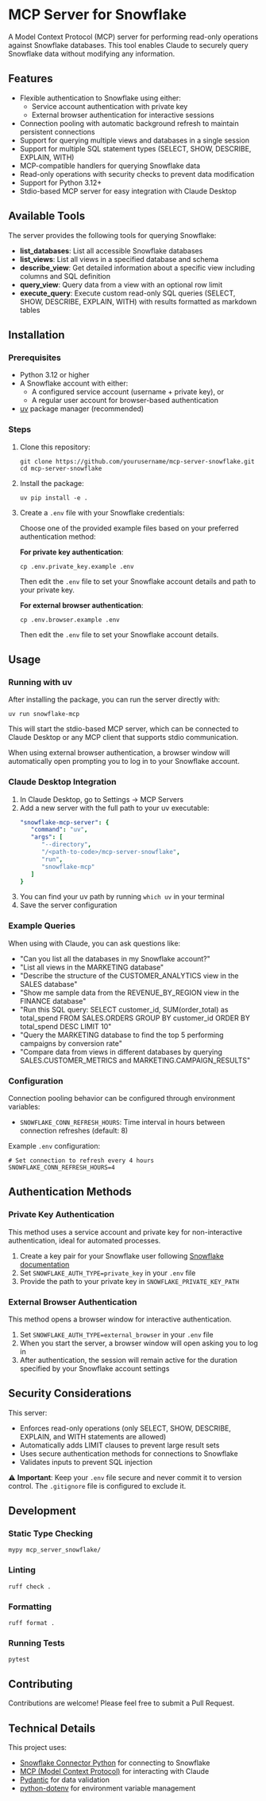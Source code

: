 # MCP Server for Snowflake

A Model Context Protocol (MCP) server for performing read-only operations against Snowflake databases. This tool enables Claude to securely query Snowflake data without modifying any information.

## Features

- Flexible authentication to Snowflake using either:
  - Service account authentication with private key
  - External browser authentication for interactive sessions
- Connection pooling with automatic background refresh to maintain persistent connections
- Support for querying multiple views and databases in a single session
- Support for multiple SQL statement types (SELECT, SHOW, DESCRIBE, EXPLAIN, WITH)
- MCP-compatible handlers for querying Snowflake data
- Read-only operations with security checks to prevent data modification
- Support for Python 3.12+
- Stdio-based MCP server for easy integration with Claude Desktop

## Available Tools

The server provides the following tools for querying Snowflake:

- **list_databases**: List all accessible Snowflake databases
- **list_views**: List all views in a specified database and schema
- **describe_view**: Get detailed information about a specific view including columns and SQL definition
- **query_view**: Query data from a view with an optional row limit
- **execute_query**: Execute custom read-only SQL queries (SELECT, SHOW, DESCRIBE, EXPLAIN, WITH) with results formatted as markdown tables

## Installation

### Prerequisites

- Python 3.12 or higher
- A Snowflake account with either:
  - A configured service account (username + private key), or
  - A regular user account for browser-based authentication
- [uv](https://github.com/astral-sh/uv) package manager (recommended)

### Steps

1. Clone this repository:
   ```
   git clone https://github.com/yourusername/mcp-server-snowflake.git
   cd mcp-server-snowflake
   ```

2. Install the package:
   ```
   uv pip install -e .
   ```

3. Create a `.env` file with your Snowflake credentials:

   Choose one of the provided example files based on your preferred authentication method:

   **For private key authentication**:
   ```
   cp .env.private_key.example .env
   ```
   Then edit the `.env` file to set your Snowflake account details and path to your private key.

   **For external browser authentication**:
   ```
   cp .env.browser.example .env
   ```
   Then edit the `.env` file to set your Snowflake account details.

## Usage

### Running with uv

After installing the package, you can run the server directly with:

```
uv run snowflake-mcp
```

This will start the stdio-based MCP server, which can be connected to Claude Desktop or any MCP client that supports stdio communication.

When using external browser authentication, a browser window will automatically open prompting you to log in to your Snowflake account.

### Claude Desktop Integration

1. In Claude Desktop, go to Settings → MCP Servers
2. Add a new server with the full path to your uv executable:
   ```yaml
   "snowflake-mcp-server": {
      "command": "uv",
      "args": [
         "--directory",
         "/<path-to-code>/mcp-server-snowflake",
         "run",
         "snowflake-mcp"
      ]
   }
   ```
3. You can find your uv path by running `which uv` in your terminal
4. Save the server configuration

### Example Queries

When using with Claude, you can ask questions like:

- "Can you list all the databases in my Snowflake account?"
- "List all views in the MARKETING database"
- "Describe the structure of the CUSTOMER_ANALYTICS view in the SALES database"
- "Show me sample data from the REVENUE_BY_REGION view in the FINANCE database"
- "Run this SQL query: SELECT customer_id, SUM(order_total) as total_spend FROM SALES.ORDERS GROUP BY customer_id ORDER BY total_spend DESC LIMIT 10"
- "Query the MARKETING database to find the top 5 performing campaigns by conversion rate"
- "Compare data from views in different databases by querying SALES.CUSTOMER_METRICS and MARKETING.CAMPAIGN_RESULTS"

### Configuration

Connection pooling behavior can be configured through environment variables:

- `SNOWFLAKE_CONN_REFRESH_HOURS`: Time interval in hours between connection refreshes (default: 8)

Example `.env` configuration:
```
# Set connection to refresh every 4 hours
SNOWFLAKE_CONN_REFRESH_HOURS=4
```

## Authentication Methods

### Private Key Authentication

This method uses a service account and private key for non-interactive authentication, ideal for automated processes.

1. Create a key pair for your Snowflake user following [Snowflake documentation](https://docs.snowflake.com/en/user-guide/key-pair-auth)
2. Set `SNOWFLAKE_AUTH_TYPE=private_key` in your `.env` file
3. Provide the path to your private key in `SNOWFLAKE_PRIVATE_KEY_PATH`

### External Browser Authentication

This method opens a browser window for interactive authentication.

1. Set `SNOWFLAKE_AUTH_TYPE=external_browser` in your `.env` file
2. When you start the server, a browser window will open asking you to log in
3. After authentication, the session will remain active for the duration specified by your Snowflake account settings

## Security Considerations

This server:
- Enforces read-only operations (only SELECT, SHOW, DESCRIBE, EXPLAIN, and WITH statements are allowed)
- Automatically adds LIMIT clauses to prevent large result sets
- Uses secure authentication methods for connections to Snowflake
- Validates inputs to prevent SQL injection

⚠️ **Important**: Keep your `.env` file secure and never commit it to version control. The `.gitignore` file is configured to exclude it.

## Development

### Static Type Checking

```
mypy mcp_server_snowflake/
```

### Linting

```
ruff check .
```

### Formatting

```
ruff format .
```

### Running Tests

```
pytest
```

## Contributing

Contributions are welcome! Please feel free to submit a Pull Request.

## Technical Details

This project uses:
- [Snowflake Connector Python](https://docs.snowflake.com/en/developer-guide/python-connector/python-connector) for connecting to Snowflake
- [MCP (Model Context Protocol)](https://github.com/anthropics/anthropic-cookbook/tree/main/mcp) for interacting with Claude
- [Pydantic](https://docs.pydantic.dev/) for data validation
- [python-dotenv](https://github.com/theskumar/python-dotenv) for environment variable management
